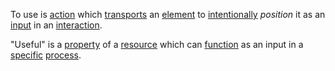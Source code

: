 To use is [action](https://github.com/gcassel/Modular-Organization-Terminology/blob/master/terms/action.md) which [transports](https://github.com/gcassel/Modular-Organization-Terminology/blob/master/terms/transport.md) an [element](https://github.com/gcassel/Modular-Organization-Terminology/blob/master/terms/element.md) to [intentionally](https://github.com/gcassel/Modular-Organization-Terminology/blob/master/terms/intention.md) *position* it as an [input](https://github.com/gcassel/Modular-Organization-Terminology/blob/master/terms/input.md) in an [interaction](https://github.com/gcassel/Modular-Organization-Terminology/blob/master/terms/interaction.md).

"Useful" is a [property](https://github.com/gcassel/Modular-Organization-Terminology/blob/master/terms/property.md) of a [resource](https://github.com/gcassel/Modular-Organization-Terminology/blob/master/terms/resource.md) which can [function](https://github.com/gcassel/Modular-Organization-Terminology/blob/master/terms/function.md) as an input in a [specific](https://github.com/gcassel/Modular-Organization-Terminology/blob/master/terms/specific.md) [process](https://github.com/gcassel/Modular-Organization-Terminology/blob/master/terms/process.md).
